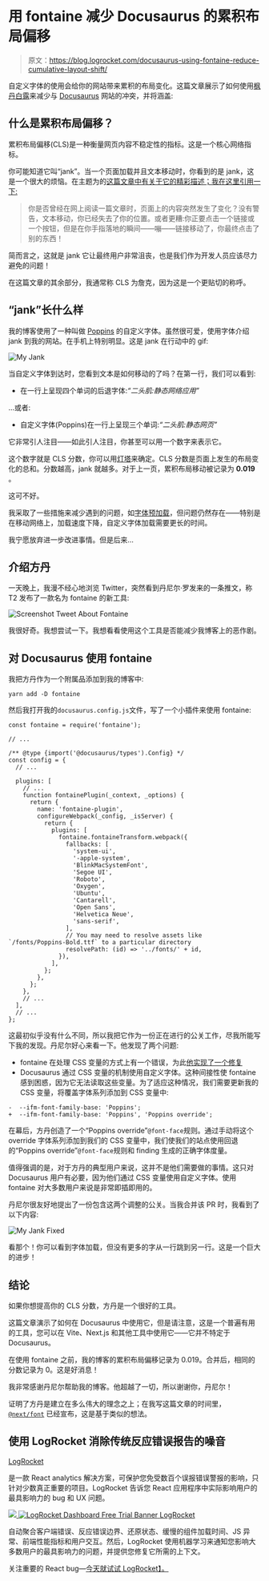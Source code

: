 # 用 fontaine 减少 Docusaurus 的累积布局偏移

> 原文：<https://blog.logrocket.com/docusaurus-using-fontaine-reduce-cumulative-layout-shift/>

自定义字体的使用会给你的网站带来累积的布局变化。这篇文章展示了如何使用[枫丹白露](https://github.com/unjs/fontaine)来减少与 [Docusaurus](https://blog.logrocket.com/easy-documentation-with-docusaurus/) 网站的冲突，并将涵盖:

## 什么是累积布局偏移？

累积布局偏移(CLS)是一种衡量网页内容不稳定性的指标。这是一个核心网络指标。

你可能知道它叫“jank”。当一个页面加载并且文本移动时，你看到的是 jank，这是一个很大的烦恼。在主题为的[这篇文章中有关于它的精彩描述；我在这里引用一下:](https://web.dev/cls/)

> 你是否曾经在网上阅读一篇文章时，页面上的内容突然发生了变化？没有警告，文本移动，你已经失去了你的位置。或者更糟:你正要点击一个链接或一个按钮，但是在你手指落地的瞬间——嘣——链接移动了，你最终点击了别的东西！

简而言之，这就是 jank 它让最终用户非常沮丧，也是我们作为开发人员应该尽力避免的问题！

在这篇文章的其余部分，我通常称 CLS 为詹克，因为这是一个更贴切的称呼。

## “jank”长什么样

我的博客使用了一种叫做 [Poppins](https://fonts.google.com/specimen/Poppins) 的自定义字体。虽然很可爱，使用字体介绍 jank 到我的网站。在手机上特别明显。这是 jank 在行动中的 gif:

![My Jank](img/5642cd35346b8f8e2a3b1cabe691c511.png)

当自定义字体到达时，您看到文本是如何移动的了吗？在第一行，我们可以看到:

*   在一行上呈现四个单词的后退字体:*“二头肌:静态网络应用”*

…或者:

*   自定义字体(Poppins)在一行上呈现三个单词:*“二头肌:静态网页”*

它非常引人注目——如此引人注目，你甚至可以用一个数字来表示它。

这个数字就是 CLS 分数，你可以用[灯塔](https://developer.chrome.com/docs/lighthouse/overview/)来确定。CLS 分数是页面上发生的布局变化的总和。分数越高，jank 就越多。对于上一页，累积布局移动被记录为 **0.019** 。

这可不好。

我采取了一些措施来减少遇到的问题，如[字体预加载](../2021-12-29-preload-fonts-with-docusaurus/index.md)，但问题仍然存在——特别是在移动网络上，加载速度下降，自定义字体加载需要更长的时间。

我宁愿放弃进一步改进事情。但是后来…

## 介绍方丹

一天晚上，我漫不经心地浏览 Twitter，突然看到丹尼尔·罗发来的一条推文，称 T2 发布了一款名为 fontaine 的新工具:

![Screenshot Tweet About Fontaine](img/37890a60a4a0313a6988978fbd014621.png)

我很好奇。我想尝试一下。我想看看使用这个工具是否能减少我博客上的恶作剧。

## 对 Docusaurus 使用 fontaine

我把方丹作为一个附属品添加到我的博客中:

```
yarn add -D fontaine

```

然后我打开我的`docusaurus.config.js`文件，写了一个小插件来使用 fontaine:

```
const fontaine = require('fontaine');

// ...

/** @type {import('@docusaurus/types').Config} */
const config = {
  // ...

  plugins: [
    // ...
    function fontainePlugin(_context, _options) {
      return {
        name: 'fontaine-plugin',
        configureWebpack(_config, _isServer) {
          return {
            plugins: [
              fontaine.fontaineTransform.webpack({
                fallbacks: [
                  'system-ui',
                  '-apple-system',
                  'BlinkMacSystemFont',
                  'Segoe UI',
                  'Roboto',
                  'Oxygen',
                  'Ubuntu',
                  'Cantarell',
                  'Open Sans',
                  'Helvetica Neue',
                  'sans-serif',
                ],
                // You may need to resolve assets like `/fonts/Poppins-Bold.ttf` to a particular directory
                resolvePath: (id) => '../fonts/' + id,
              }),
            ],
          };
        },
      };
    },
    // ...
  ],
  // ...
};

```

这最初似乎没有什么不同，所以我把它作为一份正在进行的公关工作，尽我所能写下我的发现。丹尼尔好心来看一下。他发现了两个问题:

*   fontaine 在处理 CSS 变量的方式上有一个错误，为此[他实现了一个修复](https://github.com/unjs/fontaine/commit/a708bb07ccc48f385c67ccc3b1eed280d8ee47fc)
*   Docusaurus 通过 CSS 变量的机制使用自定义字体。这种间接性使 fontaine 感到困惑，因为它无法读取这些变量。为了适应这种情况，我们需要更新我的 CSS 变量，将覆盖字体系列添加到 CSS 变量中:

```
-  --ifm-font-family-base: 'Poppins';
+  --ifm-font-family-base: 'Poppins', 'Poppins override';

```

在幕后，方丹创造了一个“Poppins override”`@font-face`规则。通过手动将这个 override 字体系列添加到我们的 CSS 变量中，我们使我们的站点使用回退的“Poppins override”`@font-face`规则和 finding 生成的正确字体度量。

值得强调的是，对于方丹的典型用户来说，这并不是他们需要做的事情。这只对 Docusaurus 用户有必要，因为他们通过 CSS 变量使用自定义字体。使用 fontaine 对大多数用户来说是非常即插即用的。

丹尼尔很友好地提出了一份包含这两个调整的公关。当我合并该 PR 时，我看到了以下内容:

![My Jank Fixed](img/cb0e708351a5c8cf4fa32f890f78b8c4.png)

看那个！你可以看到字体加载，但没有更多的字从一行跳到另一行。这是一个巨大的进步！

## 结论

如果你想提高你的 CLS 分数，方丹是一个很好的工具。

这篇文章演示了如何在 Docusaurus 中使用它，但是请注意，这是一个普遍有用的工具，您可以在 Vite、Next.js 和其他工具中使用它——它并不特定于 Docusaurus。

在使用 fontaine 之前，我的博客的累积布局偏移记录为 0.019。合并后，相同的分数记录为 0。这是好消息！

我非常感谢丹尼尔帮助我的博客。他超越了一切，所以谢谢你，丹尼尔！

证明了方丹是建立在多么伟大的理念之上；在我写这篇文章的时间里， [`@next/font`](https://nextjs.org/blog/next-13#nextfont) 已经宣布，这是基于类似的想法。

## 使用 LogRocket 消除传统反应错误报告的噪音

[LogRocket](https://lp.logrocket.com/blg/react-signup-issue-free)

是一款 React analytics 解决方案，可保护您免受数百个误报错误警报的影响，只针对少数真正重要的项目。LogRocket 告诉您 React 应用程序中实际影响用户的最具影响力的 bug 和 UX 问题。

[![](img/f300c244a1a1cf916df8b4cb02bec6c6.png) ](https://lp.logrocket.com/blg/react-signup-general) [ ![LogRocket Dashboard Free Trial Banner](img/d6f5a5dd739296c1dd7aab3d5e77eeb9.png) ](https://lp.logrocket.com/blg/react-signup-general) [LogRocket](https://lp.logrocket.com/blg/react-signup-issue-free)

自动聚合客户端错误、反应错误边界、还原状态、缓慢的组件加载时间、JS 异常、前端性能指标和用户交互。然后，LogRocket 使用机器学习来通知您影响大多数用户的最具影响力的问题，并提供您修复它所需的上下文。

关注重要的 React bug—[今天就试试 LogRocket】。](https://lp.logrocket.com/blg/react-signup-issue-free)